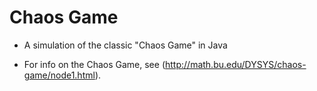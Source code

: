 # Chaos Game

* A simulation of the classic "Chaos Game" in Java 

* For info on the Chaos Game, see (http://math.bu.edu/DYSYS/chaos-game/node1.html). 

